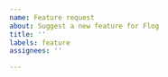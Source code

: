 ```yaml
---
name: Feature request
about: Suggest a new feature for Flog
title: ''
labels: feature
assignees: ''

---
```


<!--
Replace this comment with a description of what the feature should do.
Include details such as links to relevant specs or previous discussions.
请在此处具体描述你想要添加的功能，必要时请添加相关功能或之前讨论的链接。
-->
